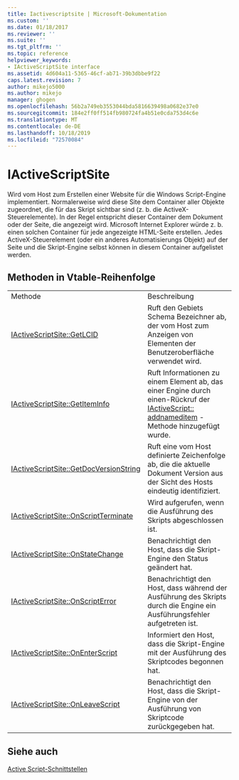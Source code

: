 ```yaml
---
title: Iactivescriptsite | Microsoft-Dokumentation
ms.custom: ''
ms.date: 01/18/2017
ms.reviewer: ''
ms.suite: ''
ms.tgt_pltfrm: ''
ms.topic: reference
helpviewer_keywords:
- IActiveScriptSite interface
ms.assetid: 4d604a11-5365-46cf-ab71-39b3dbbe9f22
caps.latest.revision: 7
author: mikejo5000
ms.author: mikejo
manager: ghogen
ms.openlocfilehash: 56b2a749eb3553044bda5816639498a0682e37e0
ms.sourcegitcommit: 184e2ff0ff514fb980724fa4b51e0cda753d4c6e
ms.translationtype: MT
ms.contentlocale: de-DE
ms.lasthandoff: 10/18/2019
ms.locfileid: "72570084"
---
```

# <a name="iactivescriptsite"></a>IActiveScriptSite
Wird vom Host zum Erstellen einer Website für die Windows Script-Engine implementiert. Normalerweise wird diese Site dem Container aller Objekte zugeordnet, die für das Skript sichtbar sind (z. b. die ActiveX-Steuerelemente). In der Regel entspricht dieser Container dem Dokument oder der Seite, die angezeigt wird. Microsoft Internet Explorer würde z. b. einen solchen Container für jede angezeigte HTML-Seite erstellen. Jedes ActiveX-Steuerelement (oder ein anderes Automatisierungs Objekt) auf der Seite und die Skript-Engine selbst können in diesem Container aufgelistet werden.  
  
## <a name="methods-in-vtable-order"></a>Methoden in Vtable-Reihenfolge  
  
|||  
|-|-|  
|Methode|Beschreibung|  
|[IActiveScriptSite::GetLCID](../../winscript/reference/iactivescriptsite-getlcid.md)|Ruft den Gebiets Schema Bezeichner ab, der vom Host zum Anzeigen von Elementen der Benutzeroberfläche verwendet wird.|  
|[IActiveScriptSite::GetItemInfo](../../winscript/reference/iactivescriptsite-getiteminfo.md)|Ruft Informationen zu einem Element ab, das einer Engine durch einen-Rückruf der [IActiveScript:: addnameditem](../../winscript/reference/iactivescript-addnameditem.md) -Methode hinzugefügt wurde.|  
|[IActiveScriptSite::GetDocVersionString](../../winscript/reference/iactivescriptsite-getdocversionstring.md)|Ruft eine vom Host definierte Zeichenfolge ab, die die aktuelle Dokument Version aus der Sicht des Hosts eindeutig identifiziert.|  
|[IActiveScriptSite::OnScriptTerminate](../../winscript/reference/iactivescriptsite-onscriptterminate.md)|Wird aufgerufen, wenn die Ausführung des Skripts abgeschlossen ist.|  
|[IActiveScriptSite::OnStateChange](../../winscript/reference/iactivescriptsite-onstatechange.md)|Benachrichtigt den Host, dass die Skript-Engine den Status geändert hat.|  
|[IActiveScriptSite::OnScriptError](../../winscript/reference/iactivescriptsite-onscripterror.md)|Benachrichtigt den Host, dass während der Ausführung des Skripts durch die Engine ein Ausführungsfehler aufgetreten ist.|  
|[IActiveScriptSite::OnEnterScript](../../winscript/reference/iactivescriptsite-onenterscript.md)|Informiert den Host, dass die Skript-Engine mit der Ausführung des Skriptcodes begonnen hat.|  
|[IActiveScriptSite::OnLeaveScript](../../winscript/reference/iactivescriptsite-onleavescript.md)|Benachrichtigt den Host, dass die Skript-Engine von der Ausführung von Skriptcode zurückgegeben hat.|  
  
## <a name="see-also"></a>Siehe auch  
 [Active Script-Schnittstellen](../../winscript/reference/active-script-interfaces.md)